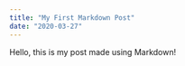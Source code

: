 ```yaml
---
title: "My First Markdown Post"
date: "2020-03-27"
---
```


Hello, this is my post made using Markdown!

